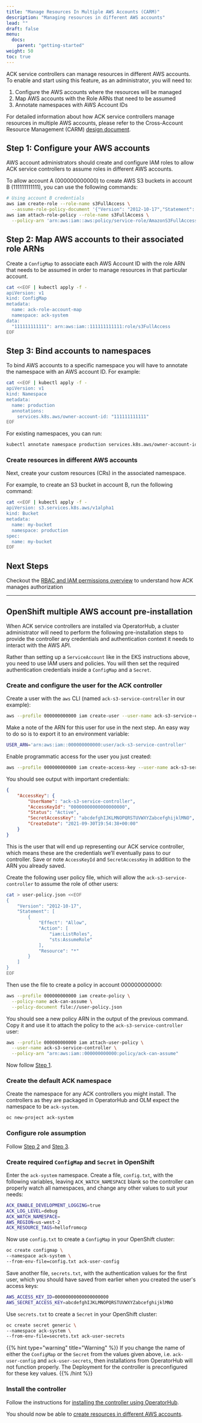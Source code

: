 ```yaml
---
title: "Manage Resources In Multiple AWS Accounts (CARM)"
description: "Managing resources in different AWS accounts"
lead: ""
draft: false
menu:
  docs:
    parent: "getting-started"
weight: 50
toc: true
---
```


ACK service controllers can manage resources in different AWS accounts. To enable and start using this feature, as an administrator, you will need to:

  1. Configure the AWS accounts where the resources will be managed
  2. Map AWS accounts with the Role ARNs that need to be assumed
  3. Annotate namespaces with AWS Account IDs

For detailed information about how ACK service controllers manage resources in multiple AWS accounts, please refer to the Cross-Account Resource Management (CARM) [design document](https://github.com/aws-controllers-k8s/community/blob/main/docs/design/proposals/carm/cross-account-resource-management.md).

## Step 1: Configure your AWS accounts

AWS account administrators should create and configure IAM roles to allow ACK service controllers to assume roles in different AWS accounts.

To allow account A (000000000000) to create AWS S3 buckets in account B (111111111111), you can use the following commands:
```bash
# Using account B credentials
aws iam create-role --role-name s3FullAccess \
  --assume-role-policy-document '{"Version": "2012-10-17","Statement": [{ "Effect": "Allow", "Principal": {"AWS": "arn:aws:iam::000000000000:role/roleA-production"}, "Action": "sts:AssumeRole"}]}'
aws iam attach-role-policy --role-name s3FullAccess \
  --policy-arn 'arn:aws:iam::aws:policy/service-role/AmazonS3FullAccess'
```

## Step 2: Map AWS accounts to their associated role ARNs

Create a `ConfigMap` to associate each AWS Account ID with the role ARN that needs to be assumed in order to manage resources in that particular account.

```bash
cat <<EOF | kubectl apply -f -
apiVersion: v1
kind: ConfigMap
metadata:
  name: ack-role-account-map
  namespace: ack-system
data:
  "111111111111": arn:aws:iam::111111111111:role/s3FullAccess
EOF
```

## Step 3: Bind accounts to namespaces

To bind AWS accounts to a specific namespace you will have to annotate the namespace with an AWS account ID. For example:
```bash
cat <<EOF | kubectl apply -f -
apiVersion: v1
kind: Namespace
metadata:
  name: production
  annotations:
    services.k8s.aws/owner-account-id: "111111111111"
EOF
```

For existing namespaces, you can run:
```bash
kubectl annotate namespace production services.k8s.aws/owner-account-id=111111111111
```

### Create resources in different AWS accounts

Next, create your custom resources (CRs) in the associated namespace.

For example, to create an S3 bucket in account B, run the following command:
```bash
cat <<EOF | kubectl apply -f -
apiVersion: s3.services.k8s.aws/v1alpha1
kind: Bucket
metadata:
  name: my-bucket
  namespace: production
spec:
  name: my-bucket
EOF
```

## Next Steps
Checkout the [RBAC and IAM permissions overview](../authorization) to understand how ACK manages authorization

___
## OpenShift multiple AWS account pre-installation

When ACK service controllers are installed via OperatorHub, a cluster administrator will need to perform the following pre-installation steps to provide the controller any credentials and authentication context it needs to interact with the AWS API.

Rather than setting up a `ServiceAccount` like in the EKS instructions above, you need to use IAM users and policies. You will then set the required authentication credentials inside a `ConfigMap` and a `Secret`.
### Create and configure the user for the ACK controller 

Create a user with the `aws` CLI (named `ack-s3-service-controller` in our example):
```bash
aws --profile 000000000000 iam create-user --user-name ack-s3-service-controller
```

Make a note of the ARN for this user for use in the next step. An easy way to do so is to export it to an environment variable:
```bash
USER_ARN='arn:aws:iam::000000000000:user/ack-s3-service-controller'
```

Enable programmatic access for the user you just created:
```bash
aws --profile 000000000000 iam create-access-key --user-name ack-s3-service-controller
```

You should see output with important credentials:
```json
{
    "AccessKey": {
        "UserName": "ack-s3-service-controller",
        "AccessKeyId": "00000000000000000000",
        "Status": "Active",
        "SecretAccessKey": "abcdefghIJKLMNOPQRSTUVWXYZabcefghijklMNO",
        "CreateDate": "2021-09-30T19:54:38+00:00"
    }
}
```

This is the user that will end up representing our ACK service controller, which means these are the credentials we’ll eventually pass to our controller. Save or note `AccessKeyId` and `SecretAccessKey` in addition to the ARN you already saved.

Create the following user policy file, which will allow the `ack-s3-service-controller` to assume the role of other users:

```bash
cat > user-policy.json <<EOF
{
    "Version": "2012-10-17",
    "Statement": [
        {
            "Effect": "Allow",
            "Action": [
                "iam:ListRoles",
                "sts:AssumeRole"
            ],
            "Resource": "*"
        }
    ]
}
EOF
```

Then use the file to create a policy in account 000000000000:
```bash
aws --profile 000000000000 iam create-policy \
  --policy-name ack-can-assume \
  --policy-document file://user-policy.json
```

You should see a new policy ARN in the output of the previous command. Copy it and use it to attach the policy to the `ack-s3-service-controller` user:
```bash
aws --profile 000000000000 iam attach-user-policy \
  --user-name ack-s3-service-controller \
  --policy-arn "arn:aws:iam::000000000000:policy/ack-can-assume"
```

Now follow [Step 1](#step-1-configure-your-aws-accounts).

### Create the default ACK namespace

Create the namespace for any ACK controllers you might install. The controllers as they are packaged in OperatorHub and OLM expect the namespace to be `ack-system`.
```bash
oc new-project ack-system
```

### Configure role assumption

Follow [Step 2](#step-2-map-aws-accounts-to-their-associated-role-arns) and [Step 3](#step-3-bind-accounts-to-namespaces).

### Create required `ConfigMap` and `Secret` in OpenShift

Enter the `ack-system` namespace. Create a file, `config.txt`, with the following variables, leaving `ACK_WATCH_NAMESPACE` blank so the controller can properly watch all namespaces, and change any other values to suit your needs:

```bash
ACK_ENABLE_DEVELOPMENT_LOGGING=true
ACK_LOG_LEVEL=debug
ACK_WATCH_NAMESPACE=
AWS_REGION=us-west-2
ACK_RESOURCE_TAGS=hellofromocp
```

Now use `config.txt` to create a `ConfigMap` in your OpenShift cluster:
```bash
oc create configmap \
--namespace ack-system \
--from-env-file=config.txt ack-user-config
```

Save another file, `secrets.txt`, with the authentication values for the first user, which you should have saved from earlier when you created the user's access keys:
```bash
AWS_ACCESS_KEY_ID=00000000000000000000
AWS_SECRET_ACCESS_KEY=abcdefghIJKLMNOPQRSTUVWXYZabcefghijklMNO
```

Use `secrets.txt` to create a `Secret` in your OpenShift cluster:
```bash
oc create secret generic \
--namespace ack-system \
--from-env-file=secrets.txt ack-user-secrets
```

{{% hint type="warning" title="Warning" %}}
If you change the name of either the `ConfigMap` or the `Secret` from the values given above, i.e. `ack-user-config` and `ack-user-secrets`, then installations from OperatorHub will not function properly. The Deployment for the controller is preconfigured for these key values.
{{% /hint %}}

### Install the controller

Follow the instructions for [installing the controller using OperatorHub](../install/#install-an-ack-service-controller-with-operatorhub-in-red-hat-openshift).

You should now be able to [create resources in different AWS accounts](#create-resources-in-different-aws-accounts).